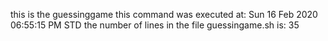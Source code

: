 this is the guessinggame
this command was executed at: Sun 16 Feb 2020 06:55:15 PM STD
the number of lines in the file guessingame.sh is: 35
